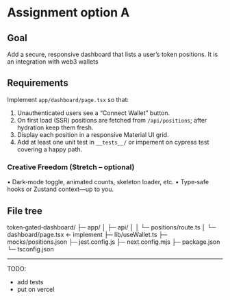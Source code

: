 # Assignment option A

## Goal
Add a secure, responsive dashboard that lists a user’s token positions. It is an integration with web3 wallets

## Requirements
Implement `app/dashboard/page.tsx` so that:
1. Unauthenticated users see a “Connect Wallet” button.
2. On first load (SSR) positions are fetched from `/api/positions`; after hydration keep them fresh.
3. Display each position in a responsive Material UI grid.
4. Add at least one unit test in `__tests__/` or impement on cypress test covering a happy path.

### Creative Freedom (Stretch – optional)
• Dark‑mode toggle, animated counts, skeleton loader, etc.
• Type‑safe hooks or Zustand context—up to you.

## File tree
token‑gated‑dashboard/
├─ app/
│  ├─ api/
│  │  └─ positions/route.ts
│  └─ dashboard/page.tsx          ← implement
├─ lib/useWallet.ts
├─ mocks/positions.json
├─ jest.config.js
├─ next.config.mjs
├─ package.json
└─ tsconfig.json


___________________


TODO:
- add tests
- put on vercel

